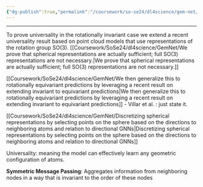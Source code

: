 ```yaml
---
{"dg-publish":true,"permalink":"/coursework/so-se24/dl4science/gem-net/gn-ns-with-directed-edge-embeddings-and-two-hop-message-passing-are-indeed-universal-approximators-for-predictions-that-are-invariant-to-translation-and-equivariant-to-permutation-and-rotation/","noteIcon":""}
---
```


---
To prove universality in the rotationally invariant case we extend a recent universality result based on point cloud models that use representations of the rotation group SO(3). [[Coursework/SoSe24/dl4science/GemNet/We prove that spherical representations are actually sufficient; full SO(3) representations are not necessary.\|We prove that spherical representations are actually sufficient; full SO(3) representations are not necessary.]]

[[Coursework/SoSe24/dl4science/GemNet/We then generalize this to rotationally equivariant predictions by leveraging a recent result on extending invariant to equivariant predictions\|We then generalize this to rotationally equivariant predictions by leveraging a recent result on extending invariant to equivariant predictions]] - Villar et al. : just state it. 

[[Coursework/SoSe24/dl4science/GemNet/Discretizing spherical representations by selecting points on the sphere based on the directions to neighboring atoms and  relation to directional GNNs\|Discretizing spherical representations by selecting points on the sphere based on the directions to neighboring atoms and  relation to directional GNNs]]


Universality: meaning the model can effectively learn any geometric configuration of atoms.

**Symmetric Message Passing**: Aggregates information from neighboring nodes in a way that is invariant to the order of these nodes


